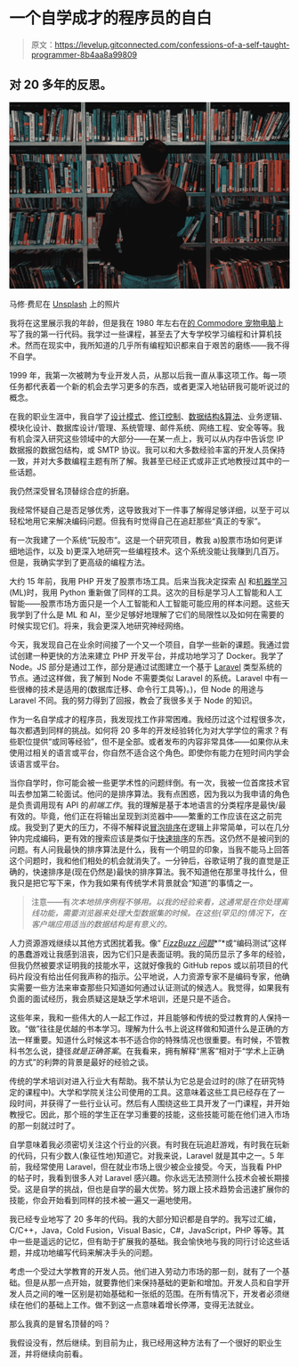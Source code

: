 # 一个自学成才的程序员的自白

> 原文：<https://levelup.gitconnected.com/confessions-of-a-self-taught-programmer-8b4aa8a99809>

## 对 20 多年的反思。

![](img/3ce39258ba1ef4c0828125b1f8103cab.png)

马修·费尼在 [Unsplash](https://unsplash.com?utm_source=medium&utm_medium=referral) 上的照片

我将在这里展示我的年龄，但是我在 1980 年左右在[的 Commodore 宠物电脑](https://en.wikipedia.org/wiki/Commodore_PET)上写了我的第一行代码。我学过一些课程，甚至去了大专学校学习编程和计算机技术。然而在现实中，我所知道的几乎所有编程知识都来自于艰苦的磨练——我不得不自学。

1999 年，我第一次被聘为专业开发人员，从那以后我一直从事这项工作。每一项任务都代表着一个新的机会去学习更多的东西，或者更深入地钻研我可能听说过的概念。

在我的职业生涯中，我自学了[设计模式](https://en.wikipedia.org/wiki/Software_design_pattern)、[修订控制](https://en.wikipedia.org/wiki/Version_control)、[数据结构&算法](https://en.wikipedia.org/wiki/Data_structure)、业务逻辑、模块化设计、数据库设计/管理、系统管理、邮件系统、网络工程、安全等等。我有机会深入研究这些领域中的大部分——在某一点上，我可以从内存中告诉您 IP 数据报的数据包结构，或 SMTP 协议。我可以和大多数经验丰富的开发人员保持一致，并对大多数编程主题有所了解。我甚至已经正式或非正式地教授过其中的一些话题。

我仍然深受冒名顶替综合症的折磨。

我经常怀疑自己是否足够优秀，这导致我对下一件事了解得足够详细，以至于可以轻松地用它来解决编码问题。但我有时觉得自己在追赶那些“真正的专家”。

有一次我建了一个系统“玩股市”。这是一个研究项目，教我 a)股票市场如何更详细地运作，以及 b)更深入地研究一些编程技术。这个系统没能让我赚到几百万。但是，我确实学到了更高级的编程方法。

大约 15 年前，我用 PHP 开发了股票市场工具。后来当我决定探索 [AI](https://en.wikipedia.org/wiki/Artificial_intelligence) 和[机器学习](https://en.wikipedia.org/wiki/Machine_learning) (ML)时，我用 Python 重新做了同样的工具。这次的目标是学习人工智能和人工智能——股票市场方面只是一个人工智能和人工智能可能应用的样本问题。这些天我学到了什么是 ML 和 AI，至少足够好地理解了它们的局限性以及如何在需要的时候实现它们。将来，我会更深入地研究神经网络。

今天，我发现自己在业余时间接了一个又一个项目，自学一些新的课题。我通过尝试创建一种更快的方法来建立 PHP 开发平台，并成功地学习了 Docker。我学了 Node。JS 部分是通过工作，部分是通过试图建立一个基于 [Laravel](https://laravel.com/) 类型系统的节点。通过这样做，我了解到 Node 不需要类似 Laravel 的系统。Laravel 中有一些很棒的技术是适用的(数据库迁移、命令行工具等)。)，但 Node 的用途与 Laravel 不同。我的努力得到了回报，教会了我很多关于 Node 的知识。

作为一名自学成才的程序员，我发现找工作非常困难。我经历过这个过程很多次，每次都遇到同样的挑战。如何将 20 多年的开发经验转化为对大学学位的需求？有些职位提供“或同等经验”，但不是全部。或者发布的内容非常具体——如果你从未使用过相关的语言或平台，你自然不适合这个角色。即使你有能力在短时间内学会该语言或平台。

当你自学时，你可能会被一些更学术性的问题绊倒。有一次，我被一位首席技术官叫去参加第二轮面试。他问的是排序算法。我有点困惑，因为我以为我申请的角色是负责调用现有 API 的*前端工作*。我的理解是基于本地语言的分类程序是最快/最有效的。毕竟，他们正在将输出呈现到浏览器中——繁重的工作应该在这之前完成。我受到了更大的压力，不得不解释说[冒泡排序](https://en.wikipedia.org/wiki/Bubble_sort)在逻辑上非常简单，可以在几分钟内完成编码，更有效的搜索应该是类似于[快速排序](https://en.wikipedia.org/wiki/Quicksort)的东西。这仍然不是被问到的问题。有人问我最快的排序算法是什么，我有一个明显的印象，当我不能马上回答这个问题时，我和他们相处的机会就消失了。一分钟后，谷歌证明了我的直觉是正确的，快速排序是(现在仍然是)最快的排序算法。我不知道他在那里寻找什么，但我只是把它写下来，作为我如果有传统学术背景就会“知道”的事情之一。

> 注意——有*次本地排序例程不够用。以我的经验来看，这通常是在你处理离线功能，需要浏览器来处理大型数据集的时候。在这些(罕见的)情况下，在客户端应用适当的数据结构是有意义的。*

人力资源游戏继续以其他方式困扰着我。像“ [*FizzBuzz 问题*](https://wiki.c2.com/?FizzBuzzTest)*”*或“编码测试”这样的愚蠢游戏让我感到沮丧，因为它们只是表面证明。我的简历显示了多年的经验，但我仍然被要求证明我的技能水平，这就好像我的 GitHub repos 或以前项目的代码片段没有给出任何我声称的指示。公平地说，人力资源专家不是编码专家，他确实需要一些方法来审查那些只知道如何通过认证测试的候选人。我觉得，如果我有负面的面试经历，我会质疑这是缺乏学术培训，还是只是不适合。

这些年来，我和一些伟大的人一起工作过，并且能够和传统的受过教育的人保持一致。“做”往往是优越的书本学习。理解为什么书上说这样做和知道什么是正确的方法一样重要。知道什么时候这本书不适合你的特殊情况也很重要。有时候，不管教科书怎么说，捷径*就是正确答案*。在我看来，拥有解释“黑客”相对于“学术上正确的方式”的利弊的背景是最好的经验之谈。

传统的学术培训对进入行业大有帮助。我不禁认为它总是会过时的(除了在研究特定的课程中)。大学和学院关注公司使用的工具。这意味着这些工具已经存在了一段时间，并获得了一些行业认可。然后有人围绕这些工具开发了一门课程，并开始教授它。因此，那个班的学生正在学习重要的技能，这些技能可能在他们进入市场的那一刻就过时了。

自学意味着我必须密切关注这个行业的兴衰。有时我在玩追赶游戏，有时我在玩新的代码，只有少数人(象征性地)知道它。对我来说，Laravel 就是其中之一。5 年前，我经常使用 Laravel，但在就业市场上很少被企业接受。今天，当我看 PHP 的帖子时，我看到很多人对 Laravel 感兴趣。你永远无法预测什么技术会被长期接受。这是自学的挑战，但也是自学的最大优势。努力跟上技术趋势会迅速扩展你的技能，你会开始看到同样的技术被一遍又一遍地使用。

我已经专业地写了 20 多年的代码。我的大部分知识都是自学的。我写过汇编，C/C++，Java，Cold Fusion，Visual Basic，C#，JavaScript，PHP 等等。其中一些是遥远的记忆，但有助于扩展我的基础。我会愉快地与我的同行讨论这些话题，并成功地编写代码来解决手头的问题。

考虑一个受过大学教育的开发人员。他们进入劳动力市场的那一刻，就有了一个基础。但是从那一点开始，就要靠他们来保持基础的更新和增加。开发人员和自学开发人员之间的唯一区别是初始基础和一张纸的范围。在所有情况下，开发者必须继续在他们的基础上工作。做不到这一点意味着增长停滞，变得无法就业。

那么我真的是冒名顶替的吗？

我假设没有，然后继续。到目前为止，我已经用这种方法有了一个很好的职业生涯，并将继续向前看。